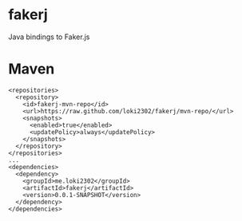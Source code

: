 fakerj
======

Java bindings to Faker.js

Maven
=====

    <repositories>
      <repository>
        <id>fakerj-mvn-repo</id>
        <url>https://raw.github.com/loki2302/fakerj/mvn-repo/</url>
        <snapshots>
          <enabled>true</enabled>
          <updatePolicy>always</updatePolicy>
        </snapshots>
      </repository>
    </repositories>
    ...
    <dependencies>
      <dependency>
        <groupId>me.loki2302</groupId>
        <artifactId>fakerj</artifactId>
        <version>0.0.1-SNAPSHOT</version>
      </dependency>
    </dependencies>

